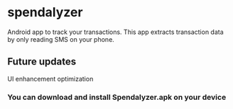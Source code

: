 # spendalyzer
Android app to track your transactions. This app extracts transaction data by only reading SMS on your phone.

## Future updates
UI enhancement
optimization

### You can download and install Spendalyzer.apk on your device
